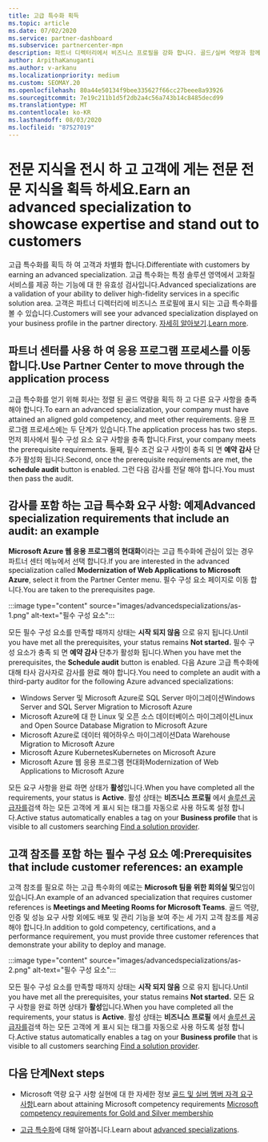 ```yaml
---
title: 고급 특수화 획득
ms.topic: article
ms.date: 07/02/2020
ms.service: partner-dashboard
ms.subservice: partnercenter-mpn
description: 파트너 디렉터리에서 비즈니스 프로필을 강화 합니다. 골드/실버 역량과 함께 고급 특수화를 획득 하는 방법을 알아보세요.
author: ArpithaKanuganti
ms.author: v-arkanu
ms.localizationpriority: medium
ms.custom: SEOMAY.20
ms.openlocfilehash: 80a44e50134f9bee335627f66cc27beee8a93926
ms.sourcegitcommit: 7e19c211b1d5f2db2a4c56a743b14c8485decd99
ms.translationtype: MT
ms.contentlocale: ko-KR
ms.lasthandoff: 08/03/2020
ms.locfileid: "87527019"
---
```

# <a name="earn-an-advanced-specialization-to-showcase-expertise-and-stand-out-to-customers"></a><span data-ttu-id="71ae1-104">전문 지식을 전시 하 고 고객에 게는 전문 전문 지식을 획득 하세요.</span><span class="sxs-lookup"><span data-stu-id="71ae1-104">Earn an advanced specialization to showcase expertise and stand out to customers</span></span> 

<span data-ttu-id="71ae1-105">고급 특수화를 획득 하 여 고객과 차별화 합니다.</span><span class="sxs-lookup"><span data-stu-id="71ae1-105">Differentiate with customers by earning an advanced specialization.</span></span> <span data-ttu-id="71ae1-106">고급 특수화는 특정 솔루션 영역에서 고화질 서비스를 제공 하는 기능에 대 한 유효성 검사입니다.</span><span class="sxs-lookup"><span data-stu-id="71ae1-106">Advanced specializations are a validation of your ability to deliver high-fidelity services in a specific solution area.</span></span> <span data-ttu-id="71ae1-107">고객은 파트너 디렉터리에 비즈니스 프로필에 표시 되는 고급 특수화를 볼 수 있습니다.</span><span class="sxs-lookup"><span data-stu-id="71ae1-107">Customers will see your advanced specialization displayed on your business profile in the partner directory.</span></span> <span data-ttu-id="71ae1-108">[자세히 알아보기](https://partner.microsoft.com/membership/advanced-specialization).</span><span class="sxs-lookup"><span data-stu-id="71ae1-108">[Learn more](https://partner.microsoft.com/membership/advanced-specialization).</span></span>

## <a name="use-partner-center-to-move-through-the-application-process"></a><span data-ttu-id="71ae1-109">파트너 센터를 사용 하 여 응용 프로그램 프로세스를 이동 합니다.</span><span class="sxs-lookup"><span data-stu-id="71ae1-109">Use Partner Center to move through the application process</span></span>

<span data-ttu-id="71ae1-110">고급 특수화를 얻기 위해 회사는 정렬 된 골드 역량을 획득 하 고 다른 요구 사항을 충족 해야 합니다.</span><span class="sxs-lookup"><span data-stu-id="71ae1-110">To earn an advanced specialization, your company must have attained an aligned gold competency, and meet other requirements.</span></span> <span data-ttu-id="71ae1-111">응용 프로그램 프로세스에는 두 단계가 있습니다.</span><span class="sxs-lookup"><span data-stu-id="71ae1-111">The application process has two steps.</span></span> <span data-ttu-id="71ae1-112">먼저 회사에서 필수 구성 요소 요구 사항을 충족 합니다.</span><span class="sxs-lookup"><span data-stu-id="71ae1-112">First, your company meets the prerequisite requirements.</span></span> <span data-ttu-id="71ae1-113">둘째, 필수 조건 요구 사항이 충족 되 면 **예약 감사** 단추가 활성화 됩니다.</span><span class="sxs-lookup"><span data-stu-id="71ae1-113">Second, once the prerequisite requirements are met, the **schedule audit** button is enabled.</span></span> <span data-ttu-id="71ae1-114">그런 다음 감사를 전달 해야 합니다.</span><span class="sxs-lookup"><span data-stu-id="71ae1-114">You must then pass the audit.</span></span> 

## <a name="advanced-specialization-requirements-that-include-an-audit-an-example"></a><span data-ttu-id="71ae1-115">감사를 포함 하는 고급 특수화 요구 사항: 예제</span><span class="sxs-lookup"><span data-stu-id="71ae1-115">Advanced specialization requirements that include an audit: an example</span></span>

<span data-ttu-id="71ae1-116">**Microsoft Azure 웹 응용 프로그램의 현대화**이라는 고급 특수화에 관심이 있는 경우 파트너 센터 메뉴에서 선택 합니다.</span><span class="sxs-lookup"><span data-stu-id="71ae1-116">If you are interested in the advanced specialization called **Modernization of Web Applications to Microsoft Azure**, select it from the Partner Center menu.</span></span> <span data-ttu-id="71ae1-117">필수 구성 요소 페이지로 이동 합니다.</span><span class="sxs-lookup"><span data-stu-id="71ae1-117">You are taken to the prerequisites page.</span></span>

:::image type="content" source="images/advancedspecializations/as-1.png" alt-text="필수 구성 요소":::


<span data-ttu-id="71ae1-119">모든 필수 구성 요소를 만족할 때까지 상태는 **시작 되지 않음** 으로 유지 됩니다.</span><span class="sxs-lookup"><span data-stu-id="71ae1-119">Until you have met all the prerequisites, your status remains **Not started.**</span></span> <span data-ttu-id="71ae1-120">필수 구성 요소가 충족 되 면 **예약 감사** 단추가 활성화 됩니다.</span><span class="sxs-lookup"><span data-stu-id="71ae1-120">When you have met the prerequisites, the **Schedule audit** button is enabled.</span></span> <span data-ttu-id="71ae1-121">다음 Azure 고급 특수화에 대해 타사 감사자로 감사를 완료 해야 합니다.</span><span class="sxs-lookup"><span data-stu-id="71ae1-121">You need to complete an audit with a third-party auditor for the following Azure advanced specializations:</span></span>
 
- <span data-ttu-id="71ae1-122">Windows Server 및 Microsoft Azure로 SQL Server 마이그레이션</span><span class="sxs-lookup"><span data-stu-id="71ae1-122">Windows Server and SQL Server Migration to Microsoft Azure</span></span>
- <span data-ttu-id="71ae1-123">Microsoft Azure에 대 한 Linux 및 오픈 소스 데이터베이스 마이그레이션</span><span class="sxs-lookup"><span data-stu-id="71ae1-123">Linux and Open Source Database Migration to Microsoft Azure</span></span>
- <span data-ttu-id="71ae1-124">Microsoft Azure로 데이터 웨어하우스 마이그레이션</span><span class="sxs-lookup"><span data-stu-id="71ae1-124">Data Warehouse Migration to Microsoft Azure</span></span>
- <span data-ttu-id="71ae1-125">Microsoft Azure Kubernetes</span><span class="sxs-lookup"><span data-stu-id="71ae1-125">Kubernetes on Microsoft Azure</span></span>
- <span data-ttu-id="71ae1-126">Microsoft Azure 웹 응용 프로그램 현대화</span><span class="sxs-lookup"><span data-stu-id="71ae1-126">Modernization of Web Applications to Microsoft Azure</span></span>


<span data-ttu-id="71ae1-127">모든 요구 사항을 완료 하면 상태가 **활성**입니다.</span><span class="sxs-lookup"><span data-stu-id="71ae1-127">When you have completed all the requirements, your status is **Active**.</span></span> <span data-ttu-id="71ae1-128">활성 상태는 **비즈니스 프로필** 에서 [솔루션 공급자를](https://www.microsoft.com/solution-providers/home)검색 하는 모든 고객에 게 표시 되는 태그를 자동으로 사용 하도록 설정 합니다.</span><span class="sxs-lookup"><span data-stu-id="71ae1-128">Active status automatically enables a tag on your **Business profile** that is visible to all customers searching [Find a solution provider](https://www.microsoft.com/solution-providers/home).</span></span>

## <a name="prerequisites-that-include-customer-references-an-example"></a><span data-ttu-id="71ae1-129">고객 참조를 포함 하는 필수 구성 요소 예:</span><span class="sxs-lookup"><span data-stu-id="71ae1-129">Prerequisites that include customer references: an example</span></span>

<span data-ttu-id="71ae1-130">고객 참조를 필요로 하는 고급 특수화의 예로는 **Microsoft 팀을 위한 회의실 및**모임이 있습니다.</span><span class="sxs-lookup"><span data-stu-id="71ae1-130">An example of an advanced specialization that requires customer references is **Meetings and Meeting Rooms for Microsoft Teams**.</span></span> <span data-ttu-id="71ae1-131">골드 역량, 인증 및 성능 요구 사항 외에도 배포 및 관리 기능을 보여 주는 세 가지 고객 참조를 제공 해야 합니다.</span><span class="sxs-lookup"><span data-stu-id="71ae1-131">In addition to gold competency, certifications, and a performance requirement, you must provide three customer references that demonstrate your ability to deploy and manage.</span></span>

:::image type="content" source="images/advancedspecializations/as-2.png" alt-text="필수 구성 요소":::

<span data-ttu-id="71ae1-133">모든 필수 구성 요소를 만족할 때까지 상태는 **시작 되지 않음** 으로 유지 됩니다.</span><span class="sxs-lookup"><span data-stu-id="71ae1-133">Until you have met all the prerequisites, your status remains **Not started.**</span></span> <span data-ttu-id="71ae1-134">모든 요구 사항을 완료 하면 상태가 **활성**입니다.</span><span class="sxs-lookup"><span data-stu-id="71ae1-134">When you have completed all the requirements, your status is **Active**.</span></span> <span data-ttu-id="71ae1-135">활성 상태는 **비즈니스 프로필** 에서 [솔루션 공급자를](https://www.microsoft.com/solution-providers/home)검색 하는 모든 고객에 게 표시 되는 태그를 자동으로 사용 하도록 설정 합니다.</span><span class="sxs-lookup"><span data-stu-id="71ae1-135">Active status automatically enables a tag on your **Business profile** that is visible to all customers searching [Find a solution provider](https://www.microsoft.com/solution-providers/home).</span></span>

## <a name="next-steps"></a><span data-ttu-id="71ae1-136">다음 단계</span><span class="sxs-lookup"><span data-stu-id="71ae1-136">Next steps</span></span>

- <span data-ttu-id="71ae1-137">Microsoft 역량 요구 사항 실현에 대 한 자세한 정보 [골드 및 실버 멤버 자격 요구 사항](learn-about-competencies.md)</span><span class="sxs-lookup"><span data-stu-id="71ae1-137">Learn about attaining Microsoft competency requirements [Microsoft competency requirements for Gold and Silver membership](learn-about-competencies.md)</span></span>

- <span data-ttu-id="71ae1-138">[고급 특수화](https://partner.microsoft.com/membership/advanced-specialization)에 대해 알아봅니다.</span><span class="sxs-lookup"><span data-stu-id="71ae1-138">Learn about [advanced specializations](https://partner.microsoft.com/membership/advanced-specialization).</span></span>
